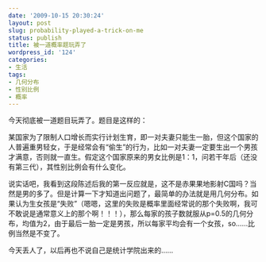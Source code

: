 ```yaml
---
date: '2009-10-15 20:30:24'
layout: post
slug: probability-played-a-trick-on-me
status: publish
title: 被一道概率题玩弄了
wordpress_id: '124'
categories:
- 生活
tags:
- 几何分布
- 性别比例
- 概率
---
```


今天彻底被一道题目玩弄了。题目是这样的：

某国家为了限制人口增长而实行计划生育，即一对夫妻只能生一胎，但这个国家的人普遍重男轻女，于是经常会有“偷生”的行为，比如一对夫妻一定要生出一个男孩才满意，否则就一直生。假定这个国家原来的男女比例是1：1，问若干年后（还没有第三代），其性别比例会有什么变化。

说实话吧，我看到这段陈述后我的第一反应就是，这不是赤果果地影射C国吗？当然是男的多了。但是计算一下才知道出问题了，最简单的办法就是用几何分布。如果认为生女孩是“失败”（嗯嗯，这里的失败是概率里面经常说的那个失败啊，我可不敢说是通常意义上的那个啊！！！），那么每家的孩子数就服从p=0.5的几何分布，均值为2，由于最后一胎一定是男孩，所以每家平均会有一个女孩，so……比例当然是不变了。

今天丢人了，以后再也不说自己是统计学院出来的……

